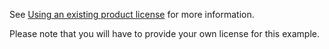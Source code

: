 See [Using an existing product license](../../docs/existingLicense.md) for more information.

Please note that you will have to provide your own license for this example.